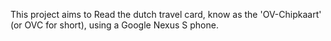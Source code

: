 This project aims to Read the dutch travel card, know as the 'OV-Chipkaart' (or OVC for short), using a Google Nexus S phone.